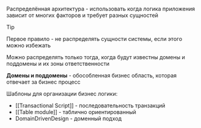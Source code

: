 Распределённая архитектура - использовать когда логика приложения зависит от многих факторов и требует разных сущностей

>[!tip]
Первое правило - не распределять сущности системы, если этого можно избежать

Можно распределять только тогда, когда будут известны домены и поддомены  и их зоны ответственности

**Домены и поддомены** - обособленная бизнес область, которая отвечает за бизнес процесс

Шаблоны для организации бизнес логики:
* [[Transactional Script]] - последовательность транзакций
* [[Table module]] - таблично ориентированный
* DomainDrivenDesign - доменный подход
